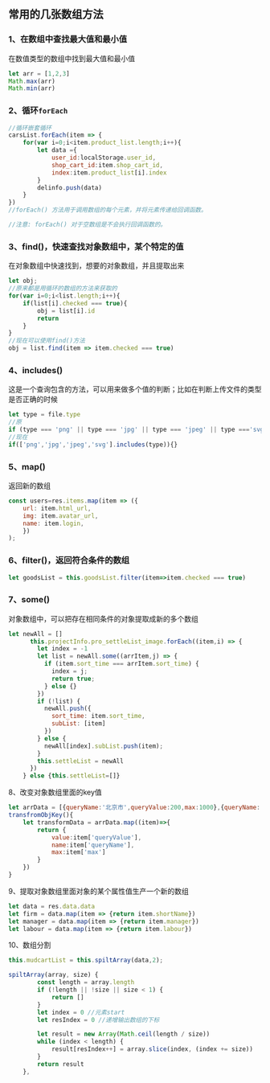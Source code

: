 ## 常用的几张数组方法

### 1、**在数组中查找最大值和最小值**

在数值类型的数组中找到最大值和最小值

```js
let arr = [1,2,3]
Math.max(arr)
Math.min(arr)
```

### 2、循环`forEach`

```js
//循环嵌套循环
carsList.forEach(item => {
    for(var i=0;i<item.product_list.length;i++){
        let data ={
            user_id:localStorage.user_id,
            shop_cart_id:item.shop_cart_id,
            index:item.product_list[i].index
        }
        delinfo.push(data)
    }
})
//forEach() 方法用于调用数组的每个元素，并将元素传递给回调函数。

//注意: forEach() 对于空数组是不会执行回调函数的。
```

### 3、find()，快速查找对象数组中，某个特定的值

在对象数组中快速找到，想要的对象数组，并且提取出来

```js
let obj;
//原来都是用循环的数组的方法来获取的
for(var i=0;i<list.length;i++){
    if(list[i].checked === true){
        obj = list[i].id
        return
    }
}
//现在可以使用find()方法
obj = list.find(item => item.checked === true)
```

### 4、includes()

这是一个查询包含的方法，可以用来做多个值的判断；比如在判断上传文件的类型是否正确的时候

```js
let type = file.type
//原
if (type === 'png' || type === 'jpg' || type === 'jpeg' || type ==='svg') {}
//现在
if(['png','jpg','jpeg','svg'].includes(type)){}
```

### 5、map()

返回新的数组

```js
const users=res.items.map(item => ({
    url: item.html_url,      
    img: item.avatar_url,      
    name: item.login,
    })
);
```

### 6、filter()，返回符合条件的数组

```js
let goodsList = this.goodsList.filter(item=>item.checked === true)
```

### 7、some()

对象数组中，可以把存在相同条件的对象提取成新的多个数组

```js
let newAll = []
      this.projectInfo.pro_settleList_image.forEach((item,i) => {
        let index = -1
        let list = newAll.some((arrItem,j) => {
          if (item.sort_time === arrItem.sort_time) {
            index = j;
            return true;
          } else {}
        })
        if (!list) {
          newAll.push({
            sort_time: item.sort_time,
            subList: [item]
          })
        } else {
          newAll[index].subList.push(item);
        }
        this.settleList = newAll
      })
    } else {this.settleList=[]}
```

8、改变对象数组里面的key值

```js
let arrData = [{queryName:'北京市',queryValue:200,max:1000},{queryName:'天津市',queryValue:600,max:10000},]
transfromObjKey(){
	let transformData = arrData.map((item)=>{
		return {
			value:item['queryValue'],
			name:item['queryName'],
			max:item['max']
		}
	})
}

```

9、提取对象数组里面对象的某个属性值生产一个新的数组

```js
let data = res.data.data
let firm = data.map(item => {return item.shortName})
let manager = data.map(item => {return item.manager})
let labour = data.map(item => {return item.labour})
```

10、数组分割

```js
this.mudcartList = this.spiltArray(data,2);

spiltArray(array, size) {
        const length = array.length
        if (!length || !size || size < 1) {
            return []
        }
        let index = 0 //元素start
        let resIndex = 0 //递增输出数组的下标

        let result = new Array(Math.ceil(length / size))
        while (index < length) {
            result[resIndex++] = array.slice(index, (index += size))
        }
        return result
    },
```


